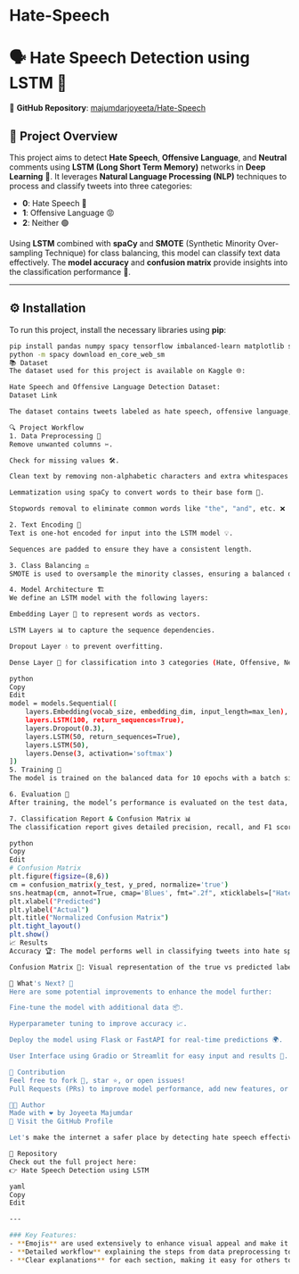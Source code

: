 # Hate-Speech
# 🗣️ Hate Speech Detection using LSTM 🚀
🔗 **GitHub Repository**: [majumdarjoyeeta/Hate-Speech](https://github.com/majumdarjoyeeta/Hate-Speech)

## 📌 Project Overview
This project aims to detect **Hate Speech**, **Offensive Language**, and **Neutral** comments using **LSTM (Long Short Term Memory)** networks in **Deep Learning** 🧠. It leverages **Natural Language Processing (NLP)** techniques to process and classify tweets into three categories:

- **0**: Hate Speech 🛑
- **1**: Offensive Language 😡
- **2**: Neither 🟢

Using **LSTM** combined with **spaCy** and **SMOTE** (Synthetic Minority Over-sampling Technique) for class balancing, this model can classify text data effectively. The **model accuracy** and **confusion matrix** provide insights into the classification performance 🎯.

---

## ⚙️ Installation
To run this project, install the necessary libraries using **pip**:

```bash
pip install pandas numpy spacy tensorflow imbalanced-learn matplotlib seaborn
python -m spacy download en_core_web_sm
📚 Dataset
The dataset used for this project is available on Kaggle 🌐:

Hate Speech and Offensive Language Detection Dataset:
Dataset Link

The dataset contains tweets labeled as hate speech, offensive language, or neutral.

🔍 Project Workflow
1. Data Preprocessing 🧹
Remove unwanted columns ✂️.

Check for missing values 🛠️.

Clean text by removing non-alphabetic characters and extra whitespaces 🧼.

Lemmatization using spaCy to convert words to their base form 🔄.

Stopwords removal to eliminate common words like "the", "and", etc. ❌

2. Text Encoding 🔡
Text is one-hot encoded for input into the LSTM model 💡.

Sequences are padded to ensure they have a consistent length.

3. Class Balancing ⚖️
SMOTE is used to oversample the minority classes, ensuring a balanced dataset 👥.

4. Model Architecture 🏗️
We define an LSTM model with the following layers:

Embedding Layer 🧩 to represent words as vectors.

LSTM Layers 📊 to capture the sequence dependencies.

Dropout Layer 💧 to prevent overfitting.

Dense Layer 🎯 for classification into 3 categories (Hate, Offensive, Neutral).

python
Copy
Edit
model = models.Sequential([
    layers.Embedding(vocab_size, embedding_dim, input_length=max_len),
    layers.LSTM(100, return_sequences=True),
    layers.Dropout(0.3),
    layers.LSTM(50, return_sequences=True),
    layers.LSTM(50),
    layers.Dense(3, activation='softmax')
])
5. Training 🚀
The model is trained on the balanced data for 10 epochs with a batch size of 32. The model uses the Adam optimizer for efficient learning.

6. Evaluation 📝
After training, the model’s performance is evaluated on the test data, and the accuracy is printed 📊.

7. Classification Report & Confusion Matrix 📊
The classification report gives detailed precision, recall, and F1 scores, while the confusion matrix visualizes the model’s predictions.

python
Copy
Edit
# Confusion Matrix
plt.figure(figsize=(8,6))
cm = confusion_matrix(y_test, y_pred, normalize='true')
sns.heatmap(cm, annot=True, cmap='Blues', fmt=".2f", xticklabels=["Hate", "Offensive", "Neutral"], yticklabels=["Hate", "Offensive", "Neutral"])
plt.xlabel("Predicted")
plt.ylabel("Actual")
plt.title("Normalized Confusion Matrix")
plt.tight_layout()
plt.show()
📈 Results
Accuracy 🏆: The model performs well in classifying tweets into hate speech, offensive language, or neutral categories.

Confusion Matrix 🧮: Visual representation of the true vs predicted labels.

🎯 What's Next? 🚀
Here are some potential improvements to enhance the model further:

Fine-tune the model with additional data 📦.

Hyperparameter tuning to improve accuracy 📈.

Deploy the model using Flask or FastAPI for real-time predictions 🌍.

User Interface using Gradio or Streamlit for easy input and results 📱.

🤝 Contribution
Feel free to fork 🍴, star ⭐, or open issues!
Pull Requests (PRs) to improve model performance, add new features, or contribute to the dataset are welcome! 🎉

👩‍💻 Author
Made with ❤️ by Joyeeta Majumdar
🔗 Visit the GitHub Profile

Let's make the internet a safer place by detecting hate speech effectively! 🌐🛑

📁 Repository
Check out the full project here:
👉 Hate Speech Detection using LSTM

yaml
Copy
Edit

---

### Key Features:
- **Emojis** are used extensively to enhance visual appeal and make it fun to read! 🎉
- **Detailed workflow** explaining the steps from data preprocessing to model evaluation.
- **Clear explanations** for each section, making it easy for others to understand how to implement the solution and contribute to it.




